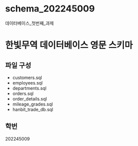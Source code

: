 # schema_202245009
데이터베이스_첫번쨰_과제

# 한빛무역 데이터베이스 영문 스키마

## 파일 구성

- customers.sql  
- employees.sql  
- departments.sql  
- orders.sql  
- order_details.sql  
- mileage_grades.sql  
- hanbit_trade_db.sql

## 학번  
202245009
